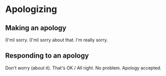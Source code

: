 # Apologizing

## Making an apology

(I'm) sorry.
(I'm) sorry about that.
I'm really sorry.

## Responding to an apology

Don't worry (about it).
That's OK / All right.
No problem.
Apology accepted.


